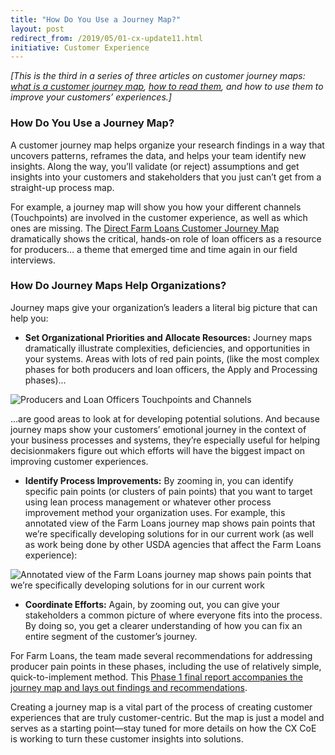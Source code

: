 ```yaml
---
title: "How Do You Use a Journey Map?"
layout: post
redirect_from: /2019/05/01-cx-update11.html
initiative: Customer Experience
---
```

<i>[This is the third in a series of three articles on customer journey maps: <a href="https://coe.gsa.gov/2019/04/17/cx-update-9.html">what is a customer journey map</a>, <a href="https://coe.gsa.gov/2019/04/24/cx-update-10.html">how to read them</a>, and how to use them to improve your customers’ experiences.]</i>

<h3>How Do You Use a Journey Map?</h3>
A customer journey map helps organize your research findings in a way that uncovers patterns, reframes the data, and helps your team identify new insights. Along the way, you’ll validate (or reject) assumptions and get insights into your customers and stakeholders that you just can’t get from a straight-up process map.

For example, a journey map will show you how your different channels (Touchpoints) are involved in the customer experience, as well as which ones are missing. The <a href="https://coe.gsa.gov/coe/farm-loans/index.html#journeymap">Direct Farm Loans Customer Journey Map</a> dramatically shows the critical, hands-on role of loan officers as a resource for producers… a theme that emerged time and time again in our field interviews.

<h3>How Do Journey Maps Help Organizations?</h3>

Journey maps give your organization’s leaders a literal big picture that can help you:

- **Set Organizational Priorities and Allocate Resources:** Journey maps dramatically illustrate complexities, deficiencies, and opportunities in your systems. Areas with lots of red pain points, (like the most complex phases for both producers and loan officers, the Apply and Processing phases)...

<img src="{{site.baseurl}}/images/process-improvement.jpg" alt="Producers and Loan Officers Touchpoints and Channels">

...are good areas to look at for developing potential solutions. And because journey maps show your customers’ emotional journey in the context of your business processes and systems, they’re especially useful for helping decisionmakers figure out which efforts will have the biggest impact on improving customer experiences.

- **Identify Process Improvements:** By zooming in, you can identify specific pain points (or clusters of pain points) that you want to target using lean process management or whatever other process improvement method your organization uses. For example, this annotated view of the Farm Loans journey map shows pain points that we’re specifically developing solutions for in our current work (as well as work being done by other USDA agencies that affect the Farm Loans experience): 

<img src="{{site.baseurl}}/images/annotated-version.jpg" alt="Annotated view of the Farm Loans journey map shows pain points that we’re specifically developing solutions for in our current work">

- **Coordinate Efforts:** Again, by zooming out, you can give your stakeholders a common picture of where everyone fits into the process. By doing so, you get a clearer understanding of how you can fix an entire segment of the customer’s journey.

For Farm Loans, the team made several recommendations for addressing producer pain points in these phases, including the use of relatively simple, quick-to-implement method. This <a href="https://coe.gsa.gov/docs/Findings-Volume-1-Farm-Loans-Final-Report.pdf">Phase 1 final report accompanies the journey map and lays out findings and recommendations</a>. 

Creating a journey map is a vital part of the process of creating customer experiences that are truly customer-centric. But the map is just a model and serves as a starting point—stay tuned for more details on how the CX CoE is working to turn these customer insights into solutions. 

